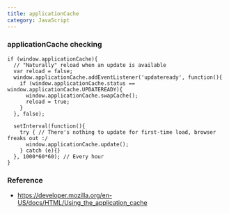 ```yaml
---
title: applicationCache
category: JavaScript
---
```


### applicationCache checking

    if (window.applicationCache){
      // "Naturally" reload when an update is available
      var reload = false;
      window.applicationCache.addEventListener('updateready', function(){
        if (window.applicationCache.status == window.applicationCache.UPDATEREADY){
          window.applicationCache.swapCache();
          reload = true;
        }
      }, false);

      setInterval(function(){
        try { // There's nothing to update for first-time load, browser freaks out :/
          window.applicationCache.update();
        } catch (e){}
      }, 1000*60*60); // Every hour
    }

### Reference

 * https://developer.mozilla.org/en-US/docs/HTML/Using_the_application_cache
